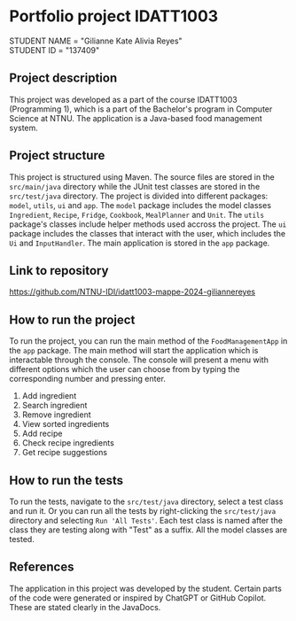 # Portfolio project IDATT1003

STUDENT NAME = "Gilianne Kate Alivia Reyes"  
STUDENT ID = "137409"

## Project description

[//]: # (TODO: Write a short description of your project/product here.)
This project was developed as a part of the course IDATT1003 (Programming 1), 
which is a part of the Bachelor's program in Computer Science at NTNU. The application is
a Java-based food management system.

## Project structure

[//]: # (TODO: Describe the structure of your project here. How have you used packages in your structure. Where are all sourcefiles stored. Where are all JUnit-test classes stored. etc.)
This project is structured using Maven. The source files are stored in the `src/main/java` directory
while the JUnit test classes are stored in the `src/test/java` directory. The project is divided into
different packages: `model`, `utils`, `ui` and `app`. The `model` package includes the model classes
`Ingredient`, `Recipe`, `Fridge`, `Cookbook`, `MealPlanner` and `Unit`. The `utils` package's
classes include helper methods used accross the project. The `ui` package includes the classes
that interact with the user, which includes the `Ui` and `InputHandler`.
The main application is stored in the `app` package.

## Link to repository
https://github.com/NTNU-IDI/idatt1003-mappe-2024-giliannereyes

[//]: # (TODO: Include a link to your GitHub repository here.)

## How to run the project
To run the project, you can run the main method of the `FoodManagementApp` in the `app` package.
The main method will start the application which is interactable through the console. The console
will present a menu with different options which the user can choose from by typing
the corresponding number and pressing enter.

1. Add ingredient 
2. Search ingredient 
3. Remove ingredient
4. View sorted ingredients 
5. Add recipe 
6. Check recipe ingredients 
7. Get recipe suggestions



[//]: # (TODO: Describe how to run your project here. What is the main class? What is the main method?
What is the input and output of the program? What is the expected behaviour of the program?)

## How to run the tests
To run the tests, navigate to the `src/test/java` directory, select a test class and run it.
Or you can run all the tests by right-clicking the `src/test/java` directory and
selecting `Run 'All Tests'`. Each test class is named after the class they are testing
along with "Test" as a suffix. All the model classes are tested.

[//]: # (TODO: Describe how to run the tests here.)

## References
The application in this project was developed by the student. Certain
parts of the code were generated or inspired by ChatGPT or GitHub Copilot.
These are stated clearly in the JavaDocs. 

[//]: # (TODO: Include references here, if any. For example, if you have used code from the course book, include a reference to the chapter.
Or if you have used code from a website or other source, include a link to the source.)

